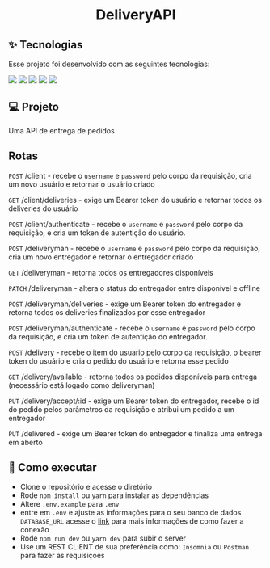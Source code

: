 <h1 align="center">DeliveryAPI</h1>

## ✨ Tecnologias

Esse projeto foi desenvolvido com as seguintes tecnologias:

[<img src="https://img.shields.io/badge/Node.js-339933?style=for-the-badge&logo=nodedotjs&logoColor=white">](https://nodejs.org/en/)
[<img src="https://img.shields.io/badge/TypeScript-007ACC?style=for-the-badge&logo=typescript&logoColor=white">](https://www.typescriptlang.org/)
[<img src="https://img.shields.io/badge/Prisma-3982CE?style=for-the-badge&logo=Prisma&logoColor=white">](https://www.prisma.io)
[<img src="https://img.shields.io/badge/Express.js-000000?style=for-the-badge&logo=express&logoColor=white">](https://expressjs.com/pt-br/)
[<img src="https://img.shields.io/badge/JWT-000000?style=for-the-badge&logo=JSON%20web%20tokens&logoColor=white">](https://jwt.io)



## 💻 Projeto

Uma API de entrega de pedidos

## Rotas

`POST` /client - recebe o `username` e `password` pelo corpo da requisição, cria um novo usuário e retornar o usuário criado

`GET` /client/deliveries - exige um Bearer token do usuário e retornar todos os deliveries do usuário

`POST` /client/authenticate - recebe o `username` e `password` pelo corpo da requisição, e cria um token de autentição do usuário.

`POST` /deliveryman - recebe o `username` e `password` pelo corpo da requisição, cria um novo entregador e retornar o entregador criado

`GET` /deliveryman - retorna todos os entregadores disponíveis

`PATCH` /deliveryman - altera o status do entregador entre disponível e offline

`POST` /deliveryman/deliveries - exige um Bearer token do entregador e retorna todos os deliveries finalizados por esse entregador

`POST` /deliveryman/authenticate - recebe o `username` e `password` pelo corpo da requisição, e cria um token de autentição do entregador.

`POST` /delivery - recebe o item do usuario pelo corpo da requisição, o bearer token do usuário e cria o pedido do usuário e retorna esse pedido

`GET` /delivery/available - retorna todos os pedidos disponíveis para entrega (necessário está logado como deliveryman)

`PUT` /delivery/accept/:id - exige um Bearer token do entregador, recebe o id do pedido pelos parâmetros da requisição e atribui um pedido a um entregador

`PUT` /delivered - exige um Bearer token do entregador e finaliza uma entrega em aberto


## 🚀 Como executar

- Clone o repositório e acesse o diretório
- Rode `npm install` ou `yarn` para instalar as dependências
- Altere `.env.example` para `.env`
- entre em `.env` e ajuste as informações para o seu banco de dados `DATABASE_URL` acesse o [link](https://www.prisma.io/docs/getting-started/setup-prisma/start-from-scratch/relational-databases/connect-your-database-typescript-postgres) para mais informações de como fazer a conexão
- Rode `npm run dev` ou `yarn dev` para subir o server
- Use um REST CLIENT de sua preferência como: `Insomnia` ou `Postman` para fazer as requisiçoes
